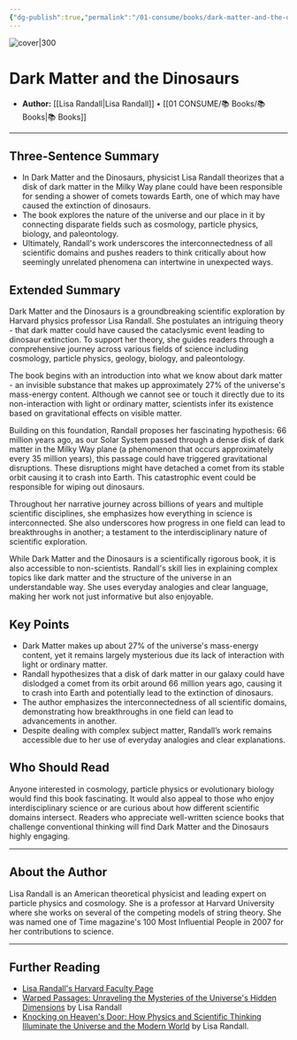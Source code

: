 ```yaml
---
{"dg-publish":true,"permalink":"/01-consume/books/dark-matter-and-the-dinosaurs/","title":"Dark Matter and the Dinosaurs","tags":["science","cosmology","geology","biology","paleontology"]}
---
```



![cover|300](http://books.google.com/books/content?id=PAV4BgAAQBAJ&printsec=frontcover&img=1&zoom=1&edge=curl&source=gbs_api)

# Dark Matter and the Dinosaurs
- **Author:** [[Lisa Randall\|Lisa Randall]] • [[01 CONSUME/📚 Books/📚 Books\|📚 Books]]
---
## Three-Sentence Summary
- In Dark Matter and the Dinosaurs, physicist Lisa Randall theorizes that a disk of dark matter in the Milky Way plane could have been responsible for sending a shower of comets towards Earth, one of which may have caused the extinction of dinosaurs.
- The book explores the nature of the universe and our place in it by connecting disparate fields such as cosmology, particle physics, biology, and paleontology.
- Ultimately, Randall's work underscores the interconnectedness of all scientific domains and pushes readers to think critically about how seemingly unrelated phenomena can intertwine in unexpected ways.

## Extended Summary
Dark Matter and the Dinosaurs is a groundbreaking scientific exploration by Harvard physics professor Lisa Randall. She postulates an intriguing theory - that dark matter could have caused the cataclysmic event leading to dinosaur extinction. To support her theory, she guides readers through a comprehensive journey across various fields of science including cosmology, particle physics, geology, biology, and paleontology.

The book begins with an introduction into what we know about dark matter - an invisible substance that makes up approximately 27% of the universe's mass-energy content. Although we cannot see or touch it directly due to its non-interaction with light or ordinary matter, scientists infer its existence based on gravitational effects on visible matter.

Building on this foundation, Randall proposes her fascinating hypothesis: 66 million years ago, as our Solar System passed through a dense disk of dark matter in the Milky Way plane (a phenomenon that occurs approximately every 35 million years), this passage could have triggered gravitational disruptions. These disruptions might have detached a comet from its stable orbit causing it to crash into Earth. This catastrophic event could be responsible for wiping out dinosaurs.

Throughout her narrative journey across billions of years and multiple scientific disciplines, she emphasizes how everything in science is interconnected. She also underscores how progress in one field can lead to breakthroughs in another; a testament to the interdisciplinary nature of scientific exploration.

While Dark Matter and the Dinosaurs is a scientifically rigorous book, it is also accessible to non-scientists. Randall's skill lies in explaining complex topics like dark matter and the structure of the universe in an understandable way. She uses everyday analogies and clear language, making her work not just informative but also enjoyable.

## Key Points
- Dark Matter makes up about 27% of the universe's mass-energy content, yet it remains largely mysterious due its lack of interaction with light or ordinary matter.
- Randall hypothesizes that a disk of dark matter in our galaxy could have dislodged a comet from its orbit around 66 million years ago, causing it to crash into Earth and potentially lead to the extinction of dinosaurs.
- The author emphasizes the interconnectedness of all scientific domains, demonstrating how breakthroughs in one field can lead to advancements in another.
- Despite dealing with complex subject matter, Randall’s work remains accessible due to her use of everyday analogies and clear explanations.

## Who Should Read
Anyone interested in cosmology, particle physics or evolutionary biology would find this book fascinating. It would also appeal to those who enjoy interdisciplinary science or are curious about how different scientific domains intersect. Readers who appreciate well-written science books that challenge conventional thinking will find Dark Matter and the Dinosaurs highly engaging.

---

## About the Author
Lisa Randall is an American theoretical physicist and leading expert on particle physics and cosmology. She is a professor at Harvard University where she works on several of the competing models of string theory. She was named one of Time magazine's 100 Most Influential People in 2007 for her contributions to science.

---

## Further Reading
- [Lisa Randall's Harvard Faculty Page](https://www.physics.harvard.edu/people/faculty/lrandall)
- [Warped Passages: Unraveling the Mysteries of the Universe's Hidden Dimensions](https://www.amazon.com/Warped-Passages-Unraveling-Mysteries-Dimensions/dp/0060531096) by Lisa Randall
- [Knocking on Heaven's Door: How Physics and Scientific Thinking Illuminate the Universe and the Modern World](https://www.amazon.com/Knocking-Heavens-Door-Scientific-Illuminate/dp/0061723738) by Lisa Randall.
